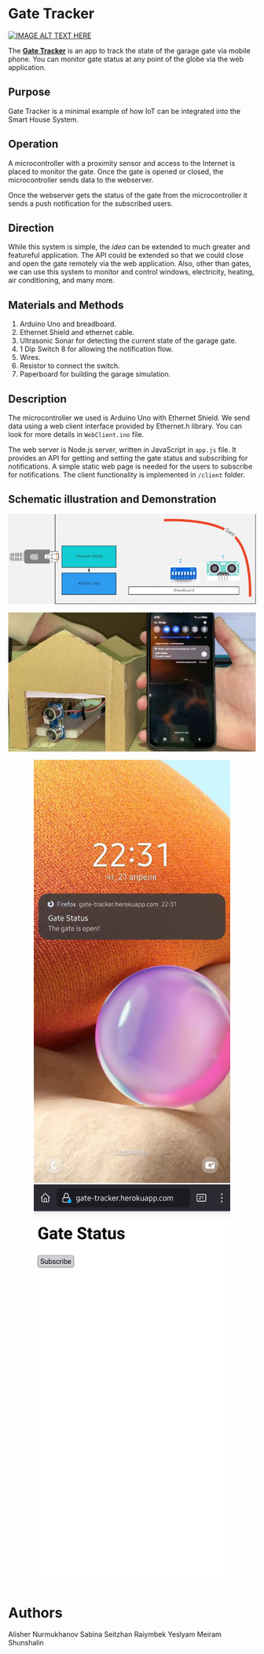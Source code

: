 # Gate Tracker
[![IMAGE ALT TEXT HERE](https://img.youtube.com/vi/8--knM734hU/0.jpg)](https://www.youtube.com/watch?v=8--knM734hU)

The **[Gate Tracker](https://gate-tracker.herokuapp.com/)** is an app to track the state of the garage gate via mobile phone.
You can monitor gate status at any point of the globe via the web application.

## Purpose

Gate Tracker is a minimal example of how IoT can be integrated into the Smart House System.

## Operation

A microcontroller with a proximity sensor and access to the Internet is placed 
to monitor the gate. Once the gate is opened or closed, the microcontroller sends data to 
the webserver.

Once the webserver gets the status of the gate from the microcontroller it sends a push notification
for the subscribed users.

## Direction

While this system is simple, the _idea_ can be extended to much greater and featureful 
application. 
The API could be extended so that we could close and open the gate remotely via the web application.
Also, other than gates, we can use this system to monitor and control windows, electricity, heating,
air conditioning, and many more.

## Materials and Methods
1.	Arduino Uno and breadboard. 
2.	Ethernet Shield and ethernet cable.
3.	Ultrasonic Sonar for detecting the current state of the garage gate.
4.	1 Dip Switch 8 for allowing the notification flow.
5.	Wires.
6.	Resistor to connect the switch.
7.	Paperboard for building the garage simulation.

## Description

The microcontroller we used is Arduino Uno with Ethernet Shield. We send data using a web client interface
provided by Ethernet.h library. You can look for more details in `WebClient.ino` file. 

The web server is Node.js server, written in JavaScript in `app.js` file. It provides an API for getting and setting the
gate status and subscribing for notifications. A simple static web page is needed for the users to subscribe 
for notifications. The client functionality is implemented in `/client` folder.

## Schematic illustration and Demonstration
<p align="center">
  <img src="/img/schematic.jpg" width="900"/>
</p>

<p align="center" >
  <img src="/img/demonstration.jpg" width="900"/>
</p>
<p align="center">
  <img src="/img/notification.jpg" width="400"/>
  <img src="/img/client.jpg" width="400"/>
</p>

# Authors
Alisher Nurmukhanov
Sabina Seitzhan
Raiymbek Yeslyam
Meiram Shunshalin

